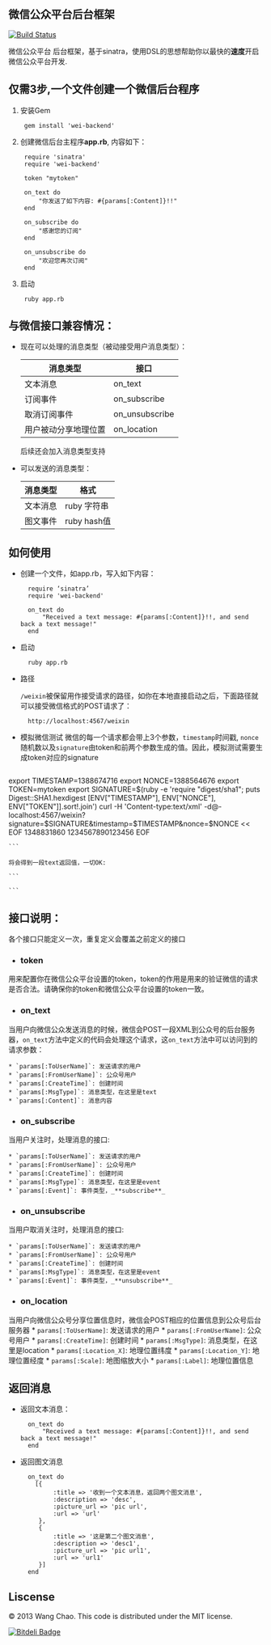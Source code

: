 <script>
  (function(i,s,o,g,r,a,m){i['GoogleAnalyticsObject']=r;i[r]=i[r]||function(){
  (i[r].q=i[r].q||[]).push(arguments)},i[r].l=1*new Date();a=s.createElement(o),
  m=s.getElementsByTagName(o)[0];a.async=1;a.src=g;m.parentNode.insertBefore(a,m)
  })(window,document,'script','//www.google-analytics.com/analytics.js','ga');

  ga('create', 'UA-46801609-2', 'github.com');
  ga('send', 'pageview');

</script>
## 微信公众平台后台框架
[![Build Status](https://travis-ci.org/charleyw/weChat-backend.png?branch=master)](https://travis-ci.org/charleyw/weChat-backend)

微信公众平台 后台框架，基于sinatra，使用DSL的思想帮助你以最快的**速度**开启微信公众平台开发. 

## 仅需3步,一个文件创建一个微信后台程序
1. 安装Gem

		gem install 'wei-backend'

1. 创建微信后台主程序**app.rb**, 内容如下：
	
		require 'sinatra'
		require 'wei-backend'
		
		token "mytoken"
		
		on_text do
			"你发送了如下内容: #{params[:Content]}!!"
		end
			
		on_subscribe do
			"感谢您的订阅"
		end
			
		on_unsubscribe do
			"欢迎您再次订阅"
		end

1. 启动	

		ruby app.rb		

## 与微信接口兼容情况：

* 现在可以处理的消息类型（被动接受用户消息类型）：

	| 消息类型 | 接口 |
	| ------------ | ------------- |
	| 文本消息 | on_text  |
	| 订阅事件 | on_subscribe  |
	| 取消订阅事件 | on_unsubscribe  |
	| 用户被动分享地理位置 | on_location  |

	后续还会加入消息类型支持

* 可以发送的消息类型：

	| 消息类型 | 格式 |
	| ------------ | ------------- |
	| 文本消息 | ruby 字符串  |
	| 图文事件 | ruby hash值  |

## 如何使用
* 创建一个文件，如app.rb，写入如下内容：

		require ‘sinatra’
		require 'wei-backend'
		
		on_text do
			"Received a text message: #{params[:Content]}!!, and send back a text message!"
		end

* 启动
 
		ruby app.rb
* 路径

	`/weixin`被保留用作接受请求的路径，如你在本地直接启动之后，下面路径就可以接受微信格式的POST请求了：
	
		http://localhost:4567/weixin

* 模拟微信测试
微信的每一个请求都会带上3个参数，`timestamp`时间戳, `nonce`随机数以及`signature`由token和前两个参数生成的值。因此，模拟测试需要生成token对应的signature

	```
export TIMESTAMP=1388674716
export NONCE=1388564676
export TOKEN=mytoken
export SIGNATURE=$(ruby -e 'require "digest/sha1"; puts Digest::SHA1.hexdigest [ENV["TIMESTAMP"], ENV["NONCE"], ENV["TOKEN"]].sort!.join')
curl -H 'Content-type:text/xml' -d@- localhost:4567/weixin?signature=$SIGNATURE&timestamp=$TIMESTAMP&nonce=$NONCE << EOF
	<xml>
	 <ToUserName><![CDATA[toUser]]></ToUserName>
	 <FromUserName><![CDATA[fromUser]]></FromUserName> 
	 <CreateTime>1348831860</CreateTime>
	 <MsgType><![CDATA[text]]></MsgType>
	 <Content><![CDATA[This is a text message]]></Content>
	 <MsgId>1234567890123456</MsgId>
	</xml>
EOF
	
	```	
	
	将会得到一段text返回值，一切OK:
	
	```
<xml>
	<ToUserName><![CDATA[fromUser]]></ToUserName>
	<FromUserName><![CDATA[toUser]]></FromUserName>
	<CreateTime><![CDATA[1386522760]]></CreateTime>
	<MsgType><![CDATA[text]]></MsgType>
	<Content><![CDATA[Received a text message: This is a text message!!, and send back a text message!]]></Content>
</xml>

	```
	
## 接口说明：
各个接口只能定义一次，重复定义会覆盖之前定义的接口

* ### token
用来配置你在微信公众平台设置的token，token的作用是用来的验证微信的请求是否合法。请确保你的token和微信公众平台设置的token一致。
		
* ### on_text
当用户向微信公众发送消息的时候，微信会POST一段XML到公众号的后台服务器，`on_text`方法中定义的代码会处理这个请求，这`on_text`方法中可以访问到的请求参数：

	* `params[:ToUserName]`: 发送请求的用户
	* `params[:FromUserName]`: 公众号用户
	* `params[:CreateTime]`: 创建时间
	* `params[:MsgType]`: 消息类型，在这里是text
	* `params[:Content]`: 消息内容

* ### on_subscribe
当用户关注时，处理消息的接口:

	* `params[:ToUserName]`: 发送请求的用户
	* `params[:FromUserName]`: 公众号用户
	* `params[:CreateTime]`: 创建时间
	* `params[:MsgType]`: 消息类型，在这里是event
	* `params[:Event]`: 事件类型，_**subscribe**_

* ### on_unsubscribe
当用户取消关注时，处理消息的接口:

	* `params[:ToUserName]`: 发送请求的用户
	* `params[:FromUserName]`: 公众号用户
	* `params[:CreateTime]`: 创建时间
	* `params[:MsgType]`: 消息类型，在这里是event
	* `params[:Event]`: 事件类型，_**unsubscribe**_



* ### on_location
当用户向微信公众号分享位置信息时，微信会POST相应的位置信息到公众号后台服务器
	* `params[:ToUserName]`: 发送请求的用户
	* `params[:FromUserName]`: 公众号用户
	* `params[:CreateTime]`: 创建时间
	* `params[:MsgType]`: 消息类型，在这里是location
	* `params[:Location_X]`: 地理位置纬度
	* `params[:Location_Y]`: 地理位置经度
	* `params[:Scale]`: 地图缩放大小
	* `params[:Label]`: 地理位置信息

## 返回消息
* 返回文本消息：

		on_text do
			"Received a text message: #{params[:Content]}!!, and send back a text message!"
		end
		
* 返回图文消息

		on_text do
          [{
               :title => '收到一个文本消息，返回两个图文消息',
               :description => 'desc',
               :picture_url => 'pic url',
               :url => 'url'
           },
           {
               :title => '这是第二个图文消息',
               :description => 'desc1',
               :picture_url => 'pic url1',
               :url => 'url1'
           }]
		end
	
## Liscense

© 2013 Wang Chao. This code is distributed under the MIT license.

[![Bitdeli Badge](https://d2weczhvl823v0.cloudfront.net/charleyw/wechat-backend/trend.png)](https://bitdeli.com/free "Bitdeli Badge")

